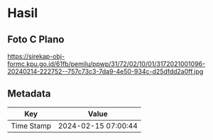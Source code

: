 # Hasil

## Foto C Plano

https://sirekap-obj-formc.kpu.go.id/61fb/pemilu/ppwp/31/72/02/10/01/3172021001096-20240214-222752--757c73c3-7da9-4e50-934c-d25dfdd2a0ff.jpg


## Metadata

| Key        | Value               |
| ---------- | ------------------- |
| Time Stamp | 2024-02-15 07:00:44 |



